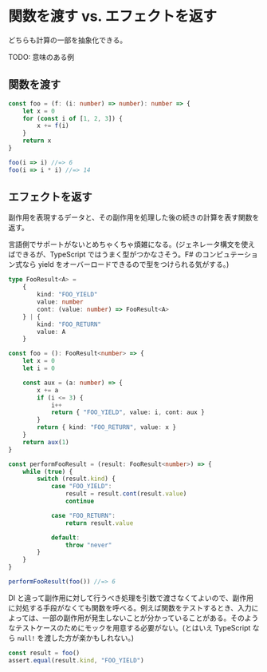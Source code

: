 # 関数を渡す vs. エフェクトを返す

どちらも計算の一部を抽象化できる。

TODO: 意味のある例

## 関数を渡す

```ts
const foo = (f: (i: number) => number): number => {
    let x = 0
    for (const i of [1, 2, 3]) {
        x += f(i)
    }
    return x
}

foo(i => i) //=> 6
foo(i => i * i) //=> 14
```

## エフェクトを返す

副作用を表現するデータと、その副作用を処理した後の続きの計算を表す関数を返す。

言語側でサポートがないとめちゃくちゃ煩雑になる。(ジェネレータ構文を使えばできるが、TypeScript ではうまく型がつかなさそう。F# のコンピュテーション式なら yield をオーバーロードできるので型をつけられる気がする。)

```ts
type FooResult<A> =
    {
        kind: "FOO_YIELD"
        value: number
        cont: (value: number) => FooResult<A>
    } | {
        kind: "FOO_RETURN"
        value: A
    }

const foo = (): FooResult<number> => {
    let x = 0
    let i = 0

    const aux = (a: number) => {
        x += a
        if (i <= 3) {
            i++
            return { "FOO_YIELD", value: i, cont: aux }
        }
        return { kind: "FOO_RETURN", value: x }
    }
    return aux(1)
}

const performFooResult = (result: FooResult<number>) => {
    while (true) {
        switch (result.kind) {
            case "FOO_YIELD":
                result = result.cont(result.value)
                continue

            case "FOO_RETURN":
                return result.value

            default:
                throw "never"
        }
    }
}

performFooResult(foo()) //=> 6
```

DI と違って副作用に対して行うべき処理を引数で渡さなくてよいので、副作用に対処する手段がなくても関数を呼べる。例えば関数をテストするとき、入力によっては、一部の副作用が発生しないことが分かっていることがある。そのようなテストケースのためにモックを用意する必要がない。(とはいえ TypeScript なら `null!` を渡した方が楽かもしれない。)

```ts
const result = foo()
assert.equal(result.kind, "FOO_YIELD")
```

